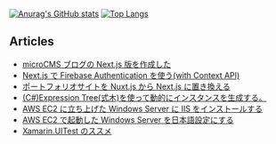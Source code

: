 [![Anurag's GitHub stats](https://github-readme-stats.vercel.app/api?username=wattanx&hide=contribs&count_private=true&show_icons=true&theme=tokyonight)](https://github.com/anuraghazra/github-readme-stats)
[![Top Langs](https://github-readme-stats.vercel.app/api/top-langs/?username=wattanx&layout=compact&theme=tokyonight)](https://github.com/anuraghazra/github-readme-stats)

## Articles

<!-- BLOG-POST-LIST:START -->

- [microCMS ブログの Next.js 版を作成した](https://zenn.dev/wattanx/articles/d45d5627ffef54)
- [Next.js で Firebase Authentication を使う(with Context API)](https://zenn.dev/wattanx/articles/1b8d4b7b92a237)
- [ポートフォリオサイトを Nuxt.js から Next.js に置き換える](https://zenn.dev/wattanx/articles/d48f0e3b4e431f)
- [(C#)Expression Tree(式木)を使って動的にインスタンスを生成する。](https://zenn.dev/wattanx/articles/be894132aef68a)
- [AWS EC2 に立ち上げた Windows Server に IIS をインストールする](https://zenn.dev/wattanx/articles/3a82bdd2058df9)
- [AWS EC2 で起動した Windows Server を日本語設定にする](https://zenn.dev/wattanx/articles/4c4b3750ba8a92)
- [Xamarin.UITest のススメ](https://zenn.dev/wattanx/articles/268a1c32a409ad)
<!-- BLOG-POST-LIST:END -->
